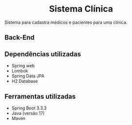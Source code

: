# <div align="center">Sistema Clínica</div>

  Sistema para cadastra médicos e pacientes para uma clínica.

  ## Back-End

 ## Dependências utilizadas
 * Spring web
 * Lombok
 * Spring Data JPA
 * H2 Database

## Ferramentas utilizadas 
 * Spring Boot 3.3.3
 * Java (versão 17)
 * Maven


